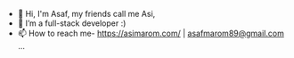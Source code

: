 - 👋 Hi, I'm Asaf, my friends call me Asi,
- 👀 I’m a full-stack developer :)
- 📫 How to reach me- https://asimarom.com/ | asafmarom89@gmail.com ...

<!---
Asi889/Asi889 is a ✨ special ✨ repository because its `README.md` (this file) appears on your GitHub profile.
You can click the Preview link to take a look at your changes.
--->

